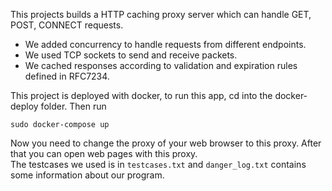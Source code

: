 This projects builds a HTTP caching proxy server which can handle GET, POST, CONNECT requests.
* We added concurrency to handle requests from different endpoints. 
* We used TCP sockets to send and receive packets.
* We cached responses according to validation and expiration rules defined in RFC7234.

This project is deployed with docker, to run this app, cd into the docker-deploy folder. Then run 
```
sudo docker-compose up 
```
Now you need to change the proxy of your web browser to this proxy.
After that you can open web pages with this proxy.  
The testcases we used is in ```testcases.txt``` and ```danger_log.txt``` contains some information about our program.  
